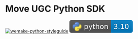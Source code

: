 # Move UGC Python SDK

[![wemake-python-styleguide](https://img.shields.io/badge/style-wemake-7F00FF.svg)](https://github.com/wemake-services/wemake-python-styleguide)
![Python version](./python-badge.svg)